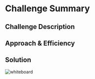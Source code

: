 # Challenge Summary


## Challenge Description


## Approach & Efficiency


## Solution
![whiteboard](../../../resources/breadth-first.png)